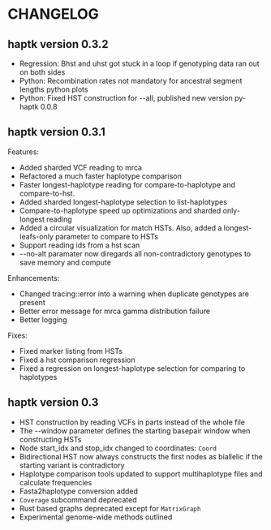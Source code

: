 # CHANGELOG

## haptk version 0.3.2
- Regression: Bhst and uhst got stuck in a loop if genotyping data ran out on both sides
- Python: Recombination rates not mandatory for ancestral segment lengths python plots
- Python: Fixed HST construction for --all, published new version py-haptk 0.0.8

## haptk version 0.3.1

Features:
- Added sharded VCF reading to mrca
- Refactored a much faster haplotype comparison
- Faster longest-haplotype reading for compare-to-haplotype and compare-to-hst.
- Added sharded longest-haplotype selection to list-haplotypes
- Compare-to-haplotype speed up optimizations and sharded only-longest reading
- Added a circular visualization for match HSTs. Also, added a longest-leafs-only parameter to compare to HSTs
- Support reading ids from a hst scan
- --no-alt paramater now diregards all non-contradictory genotypes to save memory and compute

Enhancements:
- Changed tracing::error into a warning when duplicate genotypes are present
- Better error message for mrca gamma distribution failure
- Better logging

Fixes:
- Fixed marker listing from HSTs
- Fixed a hst comparison regression
- Fixed a regression on longest-haplotype selection for comparing to haplotypes


## haptk version 0.3
- HST construction by reading VCFs in parts instead of the whole file
- The --window parameter defines the starting basepair window when constructing HSTs
- Node start_idx and stop_idx changed to coordinates: `Coord`
- Bidirectional HST now always constructs the first nodes as biallelic if the starting variant is contradictory
- Haplotype comparison tools updated to support multihaplotype files and calculate frequencies
- Fasta2haplotype conversion added
- `Coverage` subcommand deprecated
- Rust based graphs deprecated except for `MatrixGraph`
- Experimental genome-wide methods outlined


